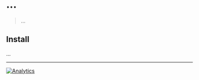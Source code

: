 # ...

> ...

## Install

...

---

[![Analytics](https://ga-beacon.appspot.com/UA-49657176-6/stamp-on-select?flat)](https://github.com/igrigorik/ga-beacon)


